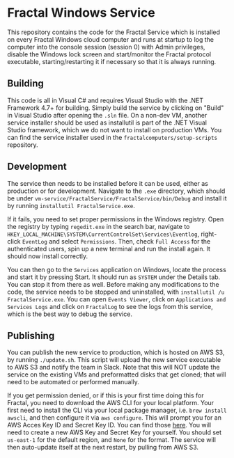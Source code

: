 # Fractal Windows Service

This repository contains the code for the Fractal Service which is installed on every Fractal Windows cloud computer and runs at startup to log the computer into the console session (session 0) with Admin privileges, disable the Windows lock screen and start/monitor the Fractal protocol executable, starting/restarting it if necessary so that it is always running.

## Building

This code is all in Visual C# and requires Visual Studio with the .NET Framework 4.7+ for building. Simply build the service by clicking on "Build" in Visual Studio after opening the `.sln` file. On a non-dev VM, another service installer should be used as installutil is part of the .NET Visual Studio framework, which we do not want to install on production VMs. You can find the service installer used in the `fractalcomputers/setup-scripts` repository.

## Development

The service then needs to be installed before it can be used, either as production or for development. Navigate to the `.exe` directory, which should be under `vm-service/FractalService/FractalService/bin/Debug` and install it by running `installutil FractalService.exe`.

If it fails, you need to set proper permissions in the Windows registry. Open the registry by typing `regedit.exe` in the search bar, navigate to `HKEY_LOCAL_MACHINE\SYSTEM\CurrentControlSet\Services\Eventlog`, right-click `EventLog` and select `Permissions`. Then, check `Full Access` for the authenticated users, spin up a new terminal and run the install again. It should now install correctly.

You can then go to the `Services` application on Windows, locate the process and start it by pressing Start. It should run as `SYSTEM` under the Details tab. You can stop it from there as well. Before making any modifications to the code, the service needs to be stopped and uninstalled, with `installutil /u FractalService.exe`. You can open `Events Viewer`, click on `Applications and Services Logs` and click on `FractalLog` to see the logs from this service, which is the best way to debug the service.

## Publishing

You can publish the new service to production, which is hosted on AWS S3, by running `./update.sh`. This script will upload the new service executable to AWS S3 and notify the team in Slack. Note that this will NOT update the service on the existing VMs and preformatted disks that get cloned; that will need to be automated or performed manually.

If you get permission denied, or if this is your first time doing this for Fractal, you need to download the AWS CLI for your local platform. Your first need to install the CLI via your local package manager, i.e. `brew install awscli`, and then configure it via `aws configure`. This will prompt you for an AWS Acces Key ID and Secret Key ID. You can find those [here](https://console.aws.amazon.com/iam/home?region=us-east-1#/users/UpdateServer?section=security_credentials). You will need to create a new AWS Key and Secret Key for yourself. You should set `us-east-1` for the default region, and `None` for the format. The service will then auto-update itself at the next restart, by pulling from AWS S3.
